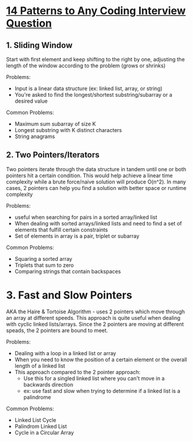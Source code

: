 # [14 Patterns to Any Coding Interview Question](https://hackernoon.com/14-patterns-to-ace-any-coding-interview-question-c5bb3357f6ed)

## 1. Sliding Window
Start with first element and keep shifting to the right by one, adjusting the length of the window according to the problem (grows or shrinks)

Problems:
- Input is a linear data structure (ex: linked list, array, or string)
- You're asked to find the longest/shortest substring/subarray or a desired value

Common Problems:
- Maximum sum subarray of size K
- Longest substring with K distinct characters
- String anagrams

## 2. Two Pointers/Iterators
Two pointers iterate through the data structure in tandem until one or both pointers hit a certain condition.  This would help achieve a linear time complexity while a brute force/naive solution will produce O(n^2).  In many cases, 2 pointers can help you find a solution with better space or runtime complexity

Problems:
- useful when searching for pairs in a sorted array/linked list
- When dealing with sorted arrays/linked lists and need to find a set of elements that fulfill certain constraints
- Set of elements in array is a pair, triplet or subarray

Common Problems:
- Squaring a sorted array
- Triplets that sum to zero
- Comparing strings that contain backspaces

# 3. Fast and Slow Pointers
AKA the Haire & Tortoise Algorithm - uses 2 pointers which move through an array at different speeds.  This approach is quite useful when dealing with cyclic linked lists/arrays.  Since the 2 pointers are moving at different speads, the 2 pointers are bound to meet.

Problems:
- Dealing with a loop in a linked list or array
- When you need to know the position of a certain element or the overall length of a linked list
- This approach compared to the 2 pointer approach:
    - Use this for a singled linked list where you can't move in a backwards direction
    - ex: use fast and slow when trying to determine if a linked list is a palindrome

Common Problems:
- Linked List Cycle
- Palindrom Linked List
- Cycle in a Circular Array
